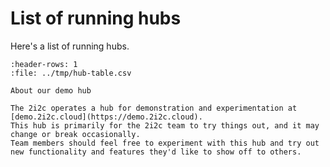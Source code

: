 # List of running hubs

Here's a list of running hubs.

<div class="full-width">

```{csv-table}
:header-rows: 1
:file: ../tmp/hub-table.csv
```

</div>

```{note}
About our demo hub

The 2i2c operates a hub for demonstration and experimentation at [demo.2i2c.cloud](https://demo.2i2c.cloud).
This hub is primarily for the 2i2c team to try things out, and it may change or break occasionally.
Team members should feel free to experiment with this hub and try out new functionality and features they'd like to show off to others.
```


<!-- DataTables to make the table above look nice -->
<link rel="stylesheet"
      href="https://cdn.datatables.net/1.10.24/css/jquery.dataTables.min.css">
<script type="text/javascript" 
        src="https://cdn.datatables.net/1.10.24/js/jquery.dataTables.min.js"></script>

<script>
$(document).ready( function () {
    $('table').DataTable( {
        "order": [[ 0, "template" ]],
        "pageLength": 50
    });
} );
</script>
